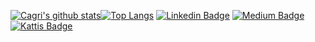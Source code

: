 
[![Cagri's github stats](https://github-readme-stats.vercel.app/api?username=esencgr&show_icons=true&theme=dark&hide=prs)](https://github.com/esncgr/github-readme-stats)[![Top Langs](https://github-readme-stats.vercel.app/api/top-langs/?username=esencgr&langs_count=9&hide=javascript,html,css,assembly)](https://github.com/esencgr/github-readme-stats)
[![Linkedin Badge](https://img.shields.io/badge/cagriesen-follow%20on%20linkedin-blue?style=for-the-badge&logo=linkedin)](https://www.linkedin.com/in/%C3%A7a%C4%9Fr%C4%B1-esen-b0aa93109/)
[![Medium Badge](https://img.shields.io/badge/esencgr-follow%20on%20medium-black?style=for-the-badge&logo=Medium)](https://medium.com/cgresen)
[![Kattis Badge](https://img.shields.io/badge/esencgr-kattis%20tr%20ranking-darkgreen?style=for-the-badge&logo=Kattis)](https://open.kattis.com/countries/TUR)
